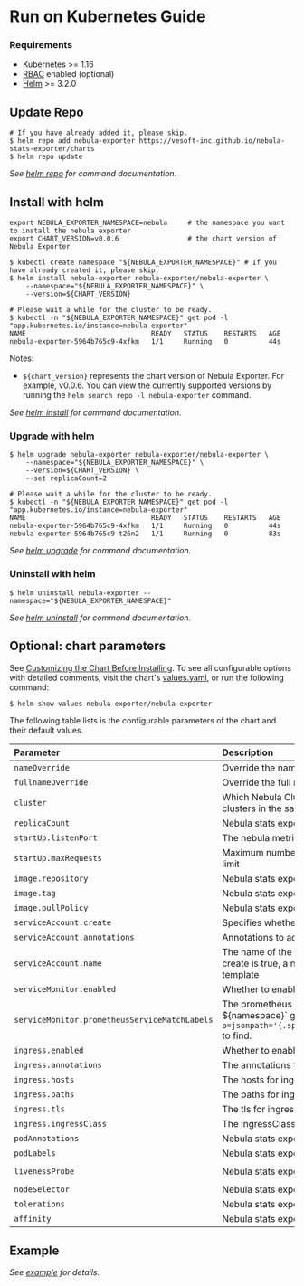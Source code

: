 # Run on Kubernetes Guide

### Requirements

* Kubernetes >= 1.16
* [RBAC](https://kubernetes.io/docs/admin/authorization/rbac) enabled (optional)
* [Helm](https://helm.sh) >= 3.2.0

## Update Repo

```shell script
# If you have already added it, please skip.
$ helm repo add nebula-exporter https://vesoft-inc.github.io/nebula-stats-exporter/charts
$ helm repo update
```

_See [helm repo](https://helm.sh/docs/helm/helm_repo/) for command documentation._

## Install with helm

```shell
export NEBULA_EXPORTER_NAMESPACE=nebula     # the namespace you want to install the nebula exporter
export CHART_VERSION=v0.0.6                 # the chart version of Nebula Exporter

$ kubectl create namespace "${NEBULA_EXPORTER_NAMESPACE}" # If you have already created it, please skip.
$ helm install nebula-exporter nebula-exporter/nebula-exporter \
    --namespace="${NEBULA_EXPORTER_NAMESPACE}" \
    --version=${CHART_VERSION}

# Please wait a while for the cluster to be ready.
$ kubectl -n "${NEBULA_EXPORTER_NAMESPACE}" get pod -l "app.kubernetes.io/instance=nebula-exporter"
NAME                               READY   STATUS    RESTARTS   AGE
nebula-exporter-5964b765c9-4xfkm   1/1     Running   0          44s
```

Notes:

* `${chart_version}` represents the chart version of Nebula Exporter. For example, v0.0.6. You can view the currently supported versions by running the `helm search repo -l nebula-exporter` command.

_See [helm install](https://helm.sh/docs/helm/helm_install/) for command documentation._

### Upgrade with helm

```shell
$ helm upgrade nebula-exporter nebula-exporter/nebula-exporter \
    --namespace="${NEBULA_EXPORTER_NAMESPACE}" \
    --version=${CHART_VERSION} \
    --set replicaCount=2

# Please wait a while for the cluster to be ready.
$ kubectl -n "${NEBULA_EXPORTER_NAMESPACE}" get pod -l "app.kubernetes.io/instance=nebula-exporter"
NAME                               READY   STATUS    RESTARTS   AGE
nebula-exporter-5964b765c9-4xfkm   1/1     Running   0          44s
nebula-exporter-5964b765c9-t26n2   1/1     Running   0          83s
```

_See [helm upgrade](https://helm.sh/docs/helm/helm_upgrade/) for command documentation._

### Uninstall with helm

```shell
$ helm uninstall nebula-exporter --namespace="${NEBULA_EXPORTER_NAMESPACE}"
```

_See [helm uninstall](https://helm.sh/docs/helm/helm_uninstall/) for command documentation._

## Optional: chart parameters

See [Customizing the Chart Before Installing](https://helm.sh/docs/intro/using_helm/#customizing-the-chart-before-installing).
To see all configurable options with detailed comments, visit the chart's [values.yaml](https://github.com/vesoft-inc/nebula-stats-exporter/blob/master/charts/nebula-exporter/values.yaml),
or run the following command:

```shell
$ helm show values nebula-exporter/nebula-exporter
```

The following table lists is the configurable parameters of the chart and their default values.

| Parameter | Description | Default |
|:---------|:-----------|:-------|
| `nameOverride` | Override the name of the chart | `""` |
| `fullnameOverride` | Override the full name of the chart | `""` |
| `cluster` | Which Nebula Cluster's metrics to collect, default is all clusters in the same namespace | `""` |
| `replicaCount` | Nebula stats exporter replica number | `1` |
| `startUp.listenPort` | The nebula metrics server listening port | `9100` |
| `startUp.maxRequests` | Maximum number of parallel scrape requests, use 0 for no limit | `40` |
| `image.repository` | Nebula stats exporter image repository | `vesoft/nebula-stats-exporter` |
| `image.tag` | Nebula stats exporter image tag | `v0.0.6` |
| `image.pullPolicy` | Nebula stats exporter imagePullPolicy | `IfNotPresent` |
| `serviceAccount.create` | Specifies whether a service account should be created | `true` |
| `serviceAccount.annotations` | Annotations to add to the service account | `{}` |
| `serviceAccount.name` | The name of the service account to use. If not set and create is true, a name is generated using the fullname template | `nebula-exporter` |
| `serviceMonitor.enabled` | Whether to enable serviceMonitor | `false` |
| `serviceMonitor.prometheusServiceMatchLabels` | The prometheus ServiceMatchLabels, use `kubectl -n `${namespace}` get prometheus `${name}` -o=jsonpath='{.spec.serviceMonitorSelector.matchLabels}'` to find.| `{}` |
| `ingress.enabled` | Whether to enable ingress | `false` |
| `ingress.annotations` | The annotations for ingress | `{}` |
| `ingress.hosts` | The hosts for ingress | `chart-example.local` |
| `ingress.paths` | The paths for ingress | `["/metrics"]` |
| `ingress.tls` | The tls for ingress | `[]` |
| `ingress.ingressClass` | The ingressClass for ingress | `""` |
| `podAnnotations` | Nebula stats exporter pod annotations | `{}` |
| `podLabels` | Nebula stats exporter pod labels | `{}` |
| `livenessProbe` | Nebula stats exporter livenessProbe | `{"failureThreshold":2,"httpGet":{"path":"/health","scheme":"HTTP"},"initialDelaySeconds":30,"timeoutSeconds":10}` |
| `nodeSelector` | Nebula stats exporter nodeSelector | `{}` |
| `tolerations` | Nebula stats exporter tolerations | `{}` |
| `affinity` | Nebula stats exporter affinity | `{}` |

## Example

_See [example](example.md) for details._
